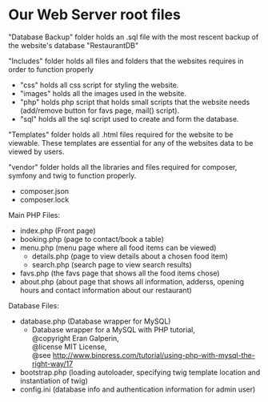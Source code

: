 # Our Web Server root files

"Database Backup" folder holds an .sql file with the most rescent backup of the website's database "RestaurantDB"

"Includes" folder holds all files and folders that the websites requires in order to function properly 
  - "css" holds all css script for styling the website.
  - "images" holds all the images used in the website.
  - "php" holds php script that holds small scripts that the website needs (add/remove button for favs page, mail() script).
  - "sql" holds all the sql script used to create and form the database.

"Templates" folder holds all .html files required for the website to be viewable. These templates are essential for any of the websites data to be viewed by users. 

"vendor" folder holds all the libraries and files required for composer, symfony and twig to function properly. 
  - composer.json
  - composer.lock

Main PHP Files: 
  - index.php (Front page)
  - booking.php (page to contact/book a table)
  - menu.php (menu page where all food items can be viewed)
    - details.php (page to view details about a chosen food item)
    - search.php (search page to view search results)
  - favs.php (the favs page that shows all the food items chose)
  - about.php (about page that shows all information, adderss, opening hours and contact information about our restaurant)

Database Files:
  - database.php (Database wrapper for MySQL)
    - Database wrapper for a MySQL with PHP tutorial,  
      @copyright Eran Galperin,  
      @license MIT License,  
      @see http://www.binpress.com/tutorial/using-php-with-mysql-the-right-way/17
  - bootstrap.php (loading autoloader, specifying twig template location and instantiation of twig)
  - config.ini (database info and authentication information for admin user)
